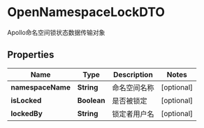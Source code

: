 

# OpenNamespaceLockDTO

Apollo命名空间锁状态数据传输对象

## Properties

| Name | Type | Description | Notes |
|------------ | ------------- | ------------- | -------------|
|**namespaceName** | **String** | 命名空间名称 |  [optional] |
|**isLocked** | **Boolean** | 是否被锁定 |  [optional] |
|**lockedBy** | **String** | 锁定者用户名 |  [optional] |



